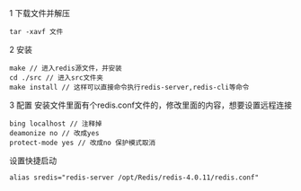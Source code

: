 1 下载文件并解压
```
tar -xavf 文件
```

2 安装
```
make // 进入redis源文件，并安装
cd ./src // 进入src文件夹
make install // 这样可以直接命令执行redis-server,redis-cli等命令
```

3 配置
安装文件里面有个redis.conf文件的，修改里面的内容，想要设置远程连接
```
bing localhost // 注释掉
deamonize no // 改成yes
protect-mode yes // 改成no 保护模式取消
```

设置快捷启动
```
alias sredis="redis-server /opt/Redis/redis-4.0.11/redis.conf"
```